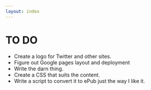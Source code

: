 ```yaml
---
layout: index
---
```


TO DO
====

- Create a logo for Twitter and other sites. 
- Figure out Google pages layout and deployment
- Write the darn thing.
- Create a CSS that suits the content.
- Write a script to convert it to ePub just the way I like it.